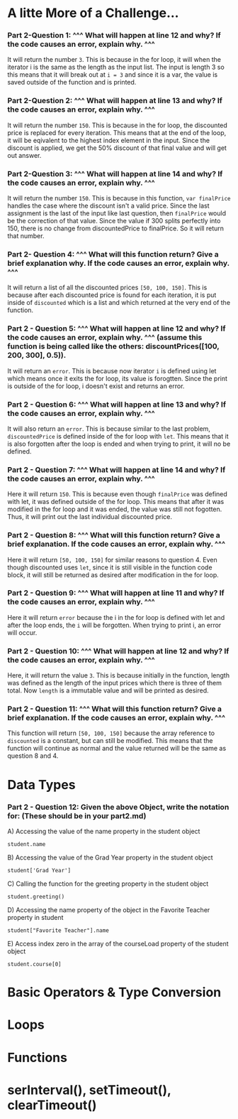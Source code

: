 # A litte More of a Challenge...

### Part 2-Question 1: ^^^ What will happen at line 12 and why? If the code causes an error, explain why. ^^^

It will return the number `3`. This is because in the for loop, it will when the iterator i is the same as the length as the input list. The input is length 3 so this means that it will break out at `i = 3` and since it is a var, the value is saved outside of the function and is printed.

### Part 2-Question 2: ^^^ What will happen at line 13 and why? If the code causes an error, explain why. ^^^

It will return the number `150`. This is because in the for loop, the discounted price is replaced for every iteration. This means that at the end of the loop, it will be eqivalent to the highest index element in the input. Since the discount is applied, we get the 50% discount of that final value and will get out answer.

### Part 2-Question 3: ^^^ What will happen at line 14 and why? If the code causes an error, explain why. ^^^

It will return the number `150`. This is because in this function, `var finalPrice` handles the case where the discount isn't a valid price. Since the last assignment is the last of the input like last question, then `finalPrice` would be the correction of that value. Since the value if 300 splits perfectly into 150, there is no change from discountedPrice to finalPrice. So it will return that number.

### Part 2- Question 4: ^^^ What will this function return? Give a brief explanation why. If the code causes an error, explain why. ^^^

It will return a list of all the discounted prices `[50, 100, 150]`. This is because after each discounted price is found for each iteration, it is put inside of  `discounted` which is a list and which returned at the very end of the function.

### Part 2 - Question 5: ^^^ What will happen at line 12 and why?  If the code causes an error, explain why. ^^^ (assume this function is being called like the others: discountPrices([100, 200, 300], 0.5)).

It will return an `error`. This is because now iterator `i` is defined using let which means once it exits the for loop, its value is forogtten. Since the print is outside of the for loop, i doesn't exist and returns an error.

### Part 2 - Question 6: ^^^ What will happen at line 13 and why? If the code causes an error, explain why. ^^^

It will also return an `error`. This is because similar to the last problem, `discountedPrice` is defined inside of the for loop with `let`. This means that it is also forgotten after the loop is ended and when trying to print, it will no be defined.

### Part 2 - Question 7: ^^^ What will happen at line 14 and why? If the code causes an error, explain why. ^^^

Here it will return `150`. This is because even though `finalPrice` was defined with let, it was defined outside of the for loop. This means that after it was modified in the for loop and it was ended, the value was still not fogotten. Thus, it will print out the last individual discounted price.

### Part 2 - Question 8: ^^^ What will this function return? Give a brief explanation. If the code causes an error, explain why. ^^^

Here it will return  `[50, 100, 150]` for similar reasons to question 4. Even though discounted uses `let`, since it is still visible in the function code block, it will still be returned as desired after modification in the for loop.

### Part 2 - Question 9: ^^^ What will happen at line 11 and why? If the code causes an error, explain why. ^^^

Here it will return `error` because the i in the for loop is defined with let and after the loop ends, the `i` will be forgotten. When trying to print i, an error will occur.

### Part 2 - Question 10: ^^^ What will happen at line 12 and why? If the code causes an error, explain why. ^^^

Here, it will return the value `3`. This is because initially in the function, length was defined as the length of the input prices which there is three of them total. Now `length` is a immutable value and will be printed as desired.


### Part 2 - Question 11: ^^^ What will this function return? Give a brief explanation. If the code causes an error, explain why. ^^^

This function will return `[50, 100, 150]` because the array reference to `discounted` is a constant, but can still be modified. This means that the function will continue as normal and the value returned will be the same as question 8 and 4.

# Data Types

### Part 2 - Question 12: Given the above Object, write the notation for:  (These should be in your part2.md)
A) Accessing the value of the name property in the student object

`student.name`

B) Accessing the value of the Grad Year property in the student object

`student['Grad Year']`

C) Calling the function for the greeting property in the student object

`student.greeting()`

D) Accessing the name property of the object in the Favorite Teacher property in student

`student["Favorite Teacher"].name`

E) Access index zero in the array of the courseLoad property of the student object

`student.course[0]`

# Basic Operators & Type Conversion

# Loops


# Functions

# serInterval(), setTimeout(), clearTimeout()

